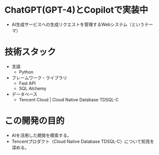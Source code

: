 
# ChatGPT(GPT-4)とCopilotで実装中

- AI生成サービスへの生成リクエストを管理するWebシステム（というテーマ）

# 技術スタック

- 言語
  - Python
- フレームワーク・ライブラリ
  - Fast API
  - SQL Alchemy
- データベース
  - Tencent Cloud | Cloud Native Database TDSQL-C

# この開発の目的
- AIを活用した開発を模索する。
- Tencentプロダクト（Cloud Native Database TDSQL-C）について知見を深める。

